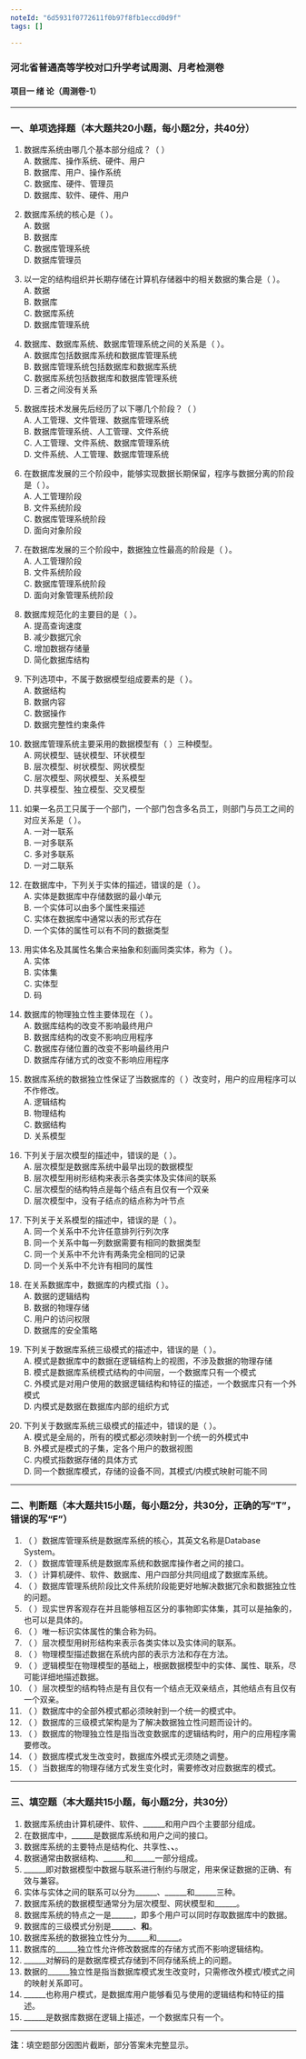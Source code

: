 ```yaml
---
noteId: "6d5931f0772611f0b97f8fb1eccd0d9f"
tags: []

---
```


### **河北省普通高等学校对口升学考试周测、月考检测卷**  
#### **项目一 绪 论（周测卷-1）**  

---

### **一、单项选择题（本大题共20小题，每小题2分，共40分）**  

1. 数据库系统由哪几个基本部分组成？（    ）  
   A. 数据库、操作系统、硬件、用户  
   B. 数据库、用户、操作系统  
   C. 数据库、硬件、管理员  
   D. 数据库、软件、硬件、用户  

2. 数据库系统的核心是（    ）。  
   A. 数据  
   B. 数据库  
   C. 数据库管理系统  
   D. 数据库管理员  

3. 以一定的结构组织并长期存储在计算机存储器中的相关数据的集合是（    ）。  
   A. 数据  
   B. 数据库  
   C. 数据库系统  
   D. 数据库管理系统  

4. 数据库、数据库系统、数据库管理系统之间的关系是（    ）。  
   A. 数据库包括数据库系统和数据库管理系统  
   B. 数据库管理系统包括数据库和数据库系统  
   C. 数据库系统包括数据库和数据库管理系统  
   D. 三者之间没有关系  

5. 数据库技术发展先后经历了以下哪几个阶段？（    ）  
   A. 人工管理、文件管理、数据库管理系统  
   B. 数据库管理系统、人工管理、文件系统  
   C. 人工管理、文件系统、数据库管理系统  
   D. 文件系统、人工管理、数据库管理系统  

6. 在数据库发展的三个阶段中，能够实现数据长期保留，程序与数据分离的阶段是（    ）。  
   A. 人工管理阶段  
   B. 文件系统阶段  
   C. 数据库管理系统阶段  
   D. 面向对象阶段  

7. 在数据库发展的三个阶段中，数据独立性最高的阶段是（    ）。  
   A. 人工管理阶段  
   B. 文件系统阶段  
   C. 数据库管理系统阶段  
   D. 面向对象管理系统阶段  

8. 数据库规范化的主要目的是（    ）。  
   A. 提高查询速度  
   B. 减少数据冗余  
   C. 增加数据存储量  
   D. 简化数据库结构  

9. 下列选项中，不属于数据模型组成要素的是（    ）。  
   A. 数据结构  
   B. 数据内容  
   C. 数据操作  
   D. 数据完整性约束条件  

10. 数据库管理系统主要采用的数据模型有（    ）三种模型。  
   A. 网状模型、链状模型、环状模型  
   B. 层次模型、树状模型、网状模型  
   C. 层次模型、网状模型、关系模型  
   D. 共享模型、独立模型、交叉模型  

11. 如果一名员工只属于一个部门，一个部门包含多名员工，则部门与员工之间的对应关系是（    ）。  
   A. 一对一联系  
   B. 一对多联系  
   C. 多对多联系  
   D. 一对二联系  

12. 在数据库中，下列关于实体的描述，错误的是（    ）。  
   A. 实体是数据库中存储数据的最小单元  
   B. 一个实体可以由多个属性来描述  
   C. 实体在数据库中通常以表的形式存在  
   D. 一个实体的属性可以有不同的数据类型  

13. 用实体名及其属性名集合来抽象和刻画同类实体，称为（    ）。  
   A. 实体  
   B. 实体集  
   C. 实体型  
   D. 码  

14. 数据库的物理独立性主要体现在（    ）。  
   A. 数据库结构的改变不影响最终用户  
   B. 数据库结构的改变不影响应用程序  
   C. 数据库存储位置的改变不影响最终用户  
   D. 数据库存储方式的改变不影响应用程序  

15. 数据库系统的数据独立性保证了当数据库的（    ）改变时，用户的应用程序可以不作修改。  
   A. 逻辑结构  
   B. 物理结构  
   C. 数据结构  
   D. 关系模型  

16. 下列关于层次模型的描述中，错误的是（    ）。  
   A. 层次模型是数据库系统中最早出现的数据模型  
   B. 层次模型用树形结构来表示各类实体及实体间的联系  
   C. 层次模型的结构特点是每个结点有且仅有一个双亲  
   D. 层次模型中，没有子结点的结点称为叶节点  

17. 下列关于关系模型的描述中，错误的是（    ）。  
   A. 同一个关系中不允许任意排列行列次序  
   B. 同一个关系中每一列数据需要有相同的数据类型  
   C. 同一个关系中不允许有两条完全相同的记录  
   D. 同一个关系中不允许有相同的属性  

18. 在关系数据库中，数据库的内模式指（    ）。  
   A. 数据的逻辑结构  
   B. 数据的物理存储  
   C. 用户的访问权限  
   D. 数据库的安全策略  

19. 下列关于数据库系统三级模式的描述中，错误的是（    ）。  
   A. 模式是数据库中的数据在逻辑结构上的视图，不涉及数据的物理存储  
   B. 模式是数据库系统模式结构的中间层，一个数据库只有一个模式  
   C. 外模式是对用户使用的数据逻辑结构和特征的描述，一个数据库只有一个外模式  
   D. 内模式是数据在数据库内部的组织方式  

20. 下列关于数据库系统三级模式的描述中，错误的是（    ）。  
   A. 模式是全局的，所有的模式都必须映射到一个统一的外模式中  
   B. 外模式是模式的子集，定各个用户的数据视图  
   C. 内模式指数据存储的具体方式  
   D. 同一个数据库模式，存储的设备不同，其模式/内模式映射可能不同  

---

### **二、判断题（本大题共15小题，每小题2分，共30分，正确的写“T”，错误的写“F”）**  

1. （    ）数据库管理系统是数据库系统的核心，其英文名称是Database System。  
2. （    ）数据库管理系统是数据库系统和数据库操作者之间的接口。  
3. （    ）计算机硬件、软件、数据库、用户四部分共同组成了数据库系统。  
4. （    ）数据库管理系统阶段比文件系统阶段能更好地解决数据冗余和数据独立性的问题。  
5. （    ）现实世界客观存在并且能够相互区分的事物即实体集，其可以是抽象的，也可以是具体的。  
6. （    ）唯一标识实体属性的集合称为码。  
7. （    ）层次模型用树形结构来表示各类实体以及实体间的联系。  
8. （    ）物理模型描述数据在系统内部的表示方法和存在方法。  
9. （    ）逻辑模型在物理模型的基础上，根据数据模型中的实体、属性、联系，尽可能详细地描述数据。  
10. （    ）层次模型的结构特点是有且仅有一个结点无双亲结点，其他结点有且仅有一个双亲。  
11. （    ）数据库中的全部外模式都必须映射到一个统一的模式中。  
12. （    ）数据库的三级模式架构是为了解决数据独立性问题而设计的。  
13. （    ）数据库的物理独立性是指当改变数据库的逻辑结构时，用户的应用程序需要修改。  
14. （    ）数据库模式发生改变时，数据库外模式无须随之调整。  
15. （    ）当数据库的物理存储方式发生变化时，需要修改对应数据库的模式。  

---

### **三、填空题（本大题共15小题，每小题2分，共30分）**  

1. 数据库系统由计算机硬件、软件、______和用户四个主要部分组成。  
2. 在数据库中，______是数据库系统和用户之间的接口。  
3. 数据库系统的主要特点是结构化、共享性、______、______。  
4. 数据通常由数据结构、______和______一部分组成。  
5. ______即对数据模型中数据与联系进行制约与限定，用来保证数据的正确、有效与兼容。  
6. 实体与实体之间的联系可以分为______、______和______三种。  
7. 数据库系统的数据模型通常分为层次模型、网状模型和______。  
8. 数据库系统的特点之一是______，即多个用户可以同时存取数据库中的数据。  
9. 数据库的三级模式分别是______、______和______。  
10. 数据库系统的数据独立性分为______和______。  
11. 数据库的______独立性允许修改数据库的存储方式而不影响逻辑结构。  
12. ______对解码的是数据库模式存储到不同存储系统上的问题。  
13. 数据的______独立性是指当数据库模式发生改变时，只需修改外模式/模式之间的映射关系即可。  
14. ______也称用户模式，是数据库用户能够看见与使用的逻辑结构和特征的描述。  
15. ______是数据库数据在逻辑上描述，一个数据库只有一个。  

--- 

**注**：填空题部分因图片截断，部分答案未完整显示。